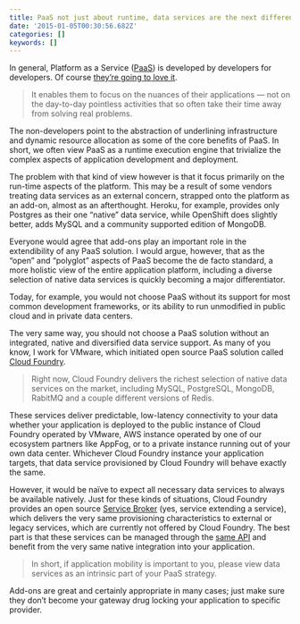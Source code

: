 ```yaml
---
title: PaaS not just about runtime, data services are the next differentiator
date: '2015-01-05T00:30:56.682Z'
categories: []
keywords: []
---
```


In general, Platform as a Service ([PaaS](http://en.wikipedia.org/wiki/Platform_as_a_service&t=YzdiYWU1Yjc0MTdkMzZiMzM3N2NjN2I0MTNmMDk0ZDhlYTBiNzk1YixZY0ltODJRaQ%3D%3D)) is developed by developers for developers. Of course [they’re going to love it](http://www.informationweek.com/cloud-computing/platform/vmwares-cloud-foundry-ranked-top-develop/232200211&t=ZTE3MjQyYzA0ODc4ZTQ2M2ExZjRmZGYwODJiNWJlN2M3OGY1ZWE1YyxZY0ltODJRaQ%3D%3D).

> It enables them to focus on the nuances of their applications — not on the day-to-day pointless activities that so often take their time away from solving real problems.

The non-developers point to the abstraction of underlining infrastructure and dynamic resource allocation as some of the core benefits of PaaS. In short, we often view PaaS as a runtime execution engine that trivialize the complex aspects of application development and deployment.

The problem with that kind of view however is that it focus primarily on the run-time aspects of the platform. This may be a result of some vendors treating data services as an external concern, strapped onto the platform as an add-on, almost as an afterthought. Heroku, for example, provides only Postgres as their one “native” data service, while OpenShift does slightly better, adds MySQL and a community supported edition of MongoDB.

Everyone would agree that add-ons play an important role in the extendibility of any PaaS solution. I would argue, however, that as the “open” and “polyglot” aspects of PaaS become the de facto standard, a more holistic view of the entire application platform, including a diverse selection of native data services is quickly becoming a major differentiator.

Today, for example, you would not choose PaaS without its support for most common development frameworks, or its ability to run unmodified in public cloud and in private data centers.

The very same way, you should not choose a PaaS solution without an integrated, native and diversified data service support. As many of you know, I work for VMware, which initiated open source PaaS solution called [Cloud Foundry](http://www.cloudfoundry.com/&t=MjlkMDUzMzM1OWI2NjBmMDY4NGRkYTU5ZjYxYTkzNjFiMjdlYzZmMSxZY0ltODJRaQ%3D%3D).

> Right now, Cloud Foundry delivers the richest selection of native data services on the market, including MySQL, PostgreSQL, MongoDB, RabitMQ and a couple different versions of Redis.

These services deliver predictable, low-latency connectivity to your data whether your application is deployed to the public instance of Cloud Foundry operated by VMware, AWS instance operated by one of our ecosystem partners like AppFog, or to a private instance running out of your own data center. Whichever Cloud Foundry instance your application targets, that data service provisioned by Cloud Foundry will behave exactly the same.

However, it would be naïve to expect all necessary data services to always be available natively. Just for these kinds of situations, Cloud Foundry provides an open source [Service Broker](https://github.com/cloudfoundry/vcap-services/tree/master/service_broker&t=ZWE1YWIwZjcxZjA5NTVkZjM3NmM1ZWRlMDE1M2M5NDcxZTM4Y2I1YixZY0ltODJRaQ%3D%3D) (yes, service extending a service), which delivers the very same provisioning characteristics to external or legacy services, which are currently not offered by Cloud Foundry. The best part is that these services can be managed through the [same API](http://apidocs.cloudfoundry.com/&t=MTgxMmQ3YzhhZTcyMjk1M2EwNjA2YzdmZTRkNzhlY2VkOGUwYjcxZCxZY0ltODJRaQ%3D%3D) and benefit from the very same native integration into your application.

> In short, if application mobility is important to you, please view data services as an intrinsic part of your PaaS strategy.

Add-ons are great and certainly appropriate in many cases; just make sure they don’t become your gateway drug locking your application to specific provider.